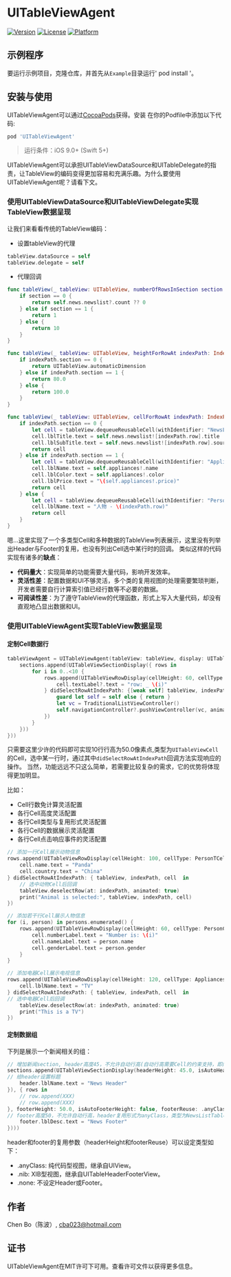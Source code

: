 # UITableViewAgent

[![Version](https://img.shields.io/cocoapods/v/UITableViewAgent.svg?style=flat)](https://cocoapods.org/pods/UITableViewAgent)
[![License](https://img.shields.io/cocoapods/l/UITableViewAgent.svg?style=flat)](https://cocoapods.org/pods/UITableViewAgent)
[![Platform](https://img.shields.io/cocoapods/p/UITableViewAgent.svg?style=flat)](https://cocoapods.org/pods/UITableViewAgent)



## 示例程序

要运行示例项目，克隆仓库，并首先从`Example`目录运行' pod install '。

## 安装与使用

UITableViewAgent可以通过[CocoaPods](https://cocoapods.org)获得。安装
在你的Podfile中添加以下代码:

```ruby
pod 'UITableViewAgent'
```

> 运行条件：iOS 9.0+ (Swift 5+)

UITableViewAgent可以承担UITableViewDataSource和UITableDelegate的指责，让TableView的编码变得更加容易和充满乐趣。为什么要使用UITableViewAgent呢？请看下文。

### 使用UITableViewDataSource和UITableViewDelegate实现TableView数据呈现

让我们来看看传统的TableView编码：

* 设置tableView的代理

```Swift
tableView.dataSource = self
tableView.delegate = self    
```

* 代理回调

```Swift
func tableView(_ tableView: UITableView, numberOfRowsInSection section: Int) -> Int {
    if section == 0 {
        return self.news.newslist?.count ?? 0
    } else if section == 1 {
        return 1
    } else {
        return 10
    }
}

func tableView(_ tableView: UITableView, heightForRowAt indexPath: IndexPath) -> CGFloat {
    if indexPath.section == 0 {
        return UITableView.automaticDimension
    } else if indexPath.section == 1 {
        return 80.0
    } else {
        return 100.0
    }
}

func tableView(_ tableView: UITableView, cellForRowAt indexPath: IndexPath) -> UITableViewCell {
    if indexPath.section == 0 {
        let cell = tableView.dequeueReusableCell(withIdentifier: "NewsListTableViewCell", for: IndexPath) as! NewsListTableViewCell
        cell.lblTitle.text = self.news.newslist![indexPath.row].title
        cell.lblSubTitle.text = self.news.newslist![indexPath.row].source
        return cell
    } else if indexPath.section == 1 {
        let cell = tableView.dequeueReusableCell(withIdentifier: "AppliancesTableViewCell", for: IndexPath) as! AppliancesTableViewCell.self
        cell.lblName.text = self.appliances!.name
        cell.lblColor.text = self.appliances!.color
        cell.lblPrice.text = "\(self.appliances!.price)"
        return cell
    } else {
        let cell = tableView.dequeueReusableCell(withIdentifier: "PersonTCell.self", for: IndexPath) as! PersonTCell
        cell.lblName.text = "人物 - \(indexPath.row)"
        return cell
    }
}
```

嗯...这里实现了一个多类型Cell和多种数据的TableView列表展示，这里没有列举出Header与Footer的复用，也没有列出Cell选中某行时的回调。
类似这样的代码实现有诸多的**缺点**：

* **代码量大**：实现简单的功能需要大量代码，影响开发效率。
* **灵活性差**：配置数据和UI不够灵活，多个类的复用视图的处理需要繁琐判断，开发者需要自行计算索引值已经行数等不必要的数据。
* **可阅读性差**：为了遵守TableView的代理函数，形式上写入大量代码，却没有直观地凸显出数据和UI。

### 使用UITableViewAgent实现TableView数据呈现

#### 定制Cell数据行


```Swift
tableViewAgent = UITableViewAgent(tableView: tableView, display: UITableViewDisplay({ sections in
    sections.append(UITableViewSectionDisplay({ rows in
        for i in 0..<10 {
            rows.append(UITableViewRowDisplay(cellHeight: 60, cellType: UITableViewCell.self, reuseType: .anyClass) { tableView, indexPath, cell in
                cell.textLabel?.text = "row: _ \(i)"
            } didSelectRowAtIndexPath: {[weak self] tableView, indexPath, cell in
                guard let self = self else { return }
                let vc = TraditionalListViewController()
                self.navigationController?.pushViewController(vc, animated: true)
            })
        }
    }))
}))
```

只需要这里少许的代码即可实现10行行高为50.0像素点,类型为`UITableViewCell`的Cell，选中某一行时，通过其中`didSelectRowAtIndexPath`回调方法实现响应的操作。
当然，功能远远不只这么简单，若需要比较复杂的需求，它的优势将体现得更加明显。

比如：
* Cell行数免计算灵活配置
* 各行Cell高度灵活配置
* 各行Cell类型与复用形式灵活配置
* 各行Cell的数据展示灵活配置
* 各行Cell点击响应事件的灵活配置


```Swift
// 添加一行Cell展示动物信息
rows.append(UITableViewRowDisplay(cellHeight: 100, cellType: PersonTCell.self, reuseType: .nib) { tableView, indexPath, cell in
    cell.name.text = "Panda"
    cell.country.text = "China"
} didSelectRowAtIndexPath: { tableView, indexPath, cell  in
    // 选中动物Cell后回调
    tableView.deselectRow(at: indexPath, animated: true)
    print("Animal is selected:", tableView, indexPath, cell)
})

// 添加若干行Cell展示人物信息
for (i, person) in persons.enumerated() {
    rows.append(UITableViewRowDisplay(cellHeight: 60, cellType: PersonCell.self, reuseType: .anyClass) { tableView, indexPath, cell in
        cell.numberLabel.text = "Number is: \(i)"
        cell.nameLabel.text = person.name
        cell.genderLabel.text = person.gender
    }
}

// 添加电器Cell展示电视信息
rows.append(UITableViewRowDisplay(cellHeight: 120, cellType: AppliancesTableViewCell.self, reuseType: .nib) { tableView, indexPath, cell in
    cell.lblName.text = "TV"
} didSelectRowAtIndexPath: { tableView, indexPath, cell  in
// 选中电器Cell后回调
    tableView.deselectRow(at: indexPath, animated: true)
    print("This is a TV")
})
```

#### 定制数据组

下列是展示一个新闻相关的组：
```Swift
// 增加新闻section, header高度45，不允许自动行高(自动行高需要Cell的约束支持，即内容决定Cell高度)，header复用形式为XIB，类型为NewsListTableHeaderView
sections.append(UITableViewSectionDisplay(headerHeight: 45.0, isAutoHeaderHeight: false, headerReuse:.nib(NewsListTableHeaderView.self, { tabelView, section, header in
// 给header设置标题
    header.lblName.text = "News Header"
}), { rows in
    // row.append(XXX)
    // row.append(XXX)
}, footerHeight: 50.0, isAutoFooterHeight: false, footerReuse: .anyClass(NewsListTableFooterView.self, { tableView, section, footer in
// footer高度50，不允许自动行高，header复用形式为anyClass，类型为NewsListTableFooterView,设置文本标签展示内容
    footer.lblDesc.text = "News Footer"
})))
```

header和footer的复用参数（headerHeight和footerReuse）可以设定类型如下：

* .anyClass: 纯代码型视图，继承自UIView。
* .nib: XIB型视图，继承自UITableHeaderFooterView。
* .none: 不设定Header或Footer。


## 作者

Chen Bo（陈波）, cba023@hotmail.com

## 证书

UITableViewAgent在MIT许可下可用。查看许可文件以获得更多信息。
